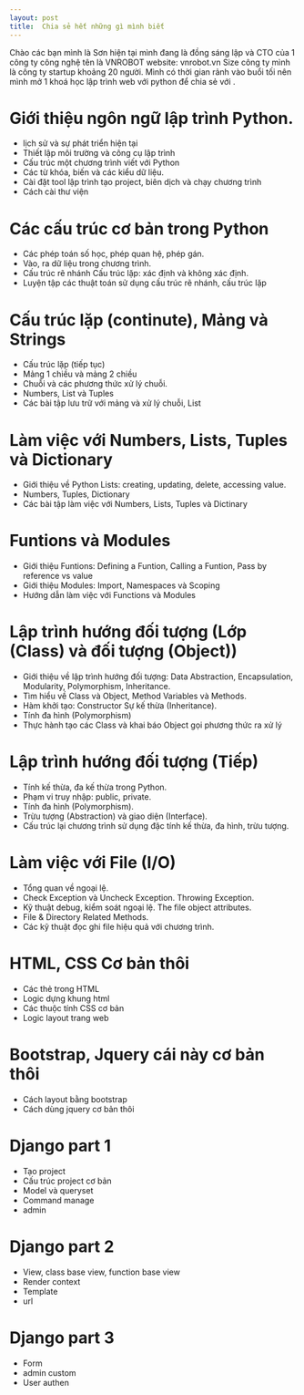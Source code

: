 ```yaml
---
layout: post
title:  Chia sẻ hết những gì mình biết
---
```


Chào các bạn mình là Sơn hiện tại mình đang là đồng sáng lập và CTO của 1 công ty công nghệ tên là VNROBOT website: vnrobot.vn 
Size công ty mình là công ty startup khoảng 20 người.
Mình có thời gian rảnh vào buổi tối nên mình mở 1 khoá học lập trình web với python để chia sẻ với .



# Giới thiệu ngôn ngữ lập trình Python.

- lịch sử và sự phát triển hiện tại 
- Thiết lập môi trường và công cụ lập trình 
- Cấu trúc một chương trình viết với Python 
- Các từ khóa, biến và các kiểu dữ liệu. 
- Cài đặt tool lập trình tạo project, biên dịch và chạy chương trình
- Cách cài thư viện 

# Các cấu trúc cơ bản trong Python

- Các phép toán số học, phép quan hệ, phép gán. 
- Vào, ra dữ liệu trong chương trình. 
- Cấu trúc rẽ nhánh Cấu trúc lặp: xác định và không xác định. 
- Luyện tập các thuật toán sử dụng cấu trúc rẽ nhánh, cấu trúc lặp

# Cấu trúc lặp (continute), Mảng và Strings

- Cấu trúc lặp (tiếp tục) 
- Mảng 1 chiều và mảng 2 chiều 
- Chuỗi và các phương thức xử lý chuỗi. 
- Numbers, List và Tuples 
- Các bài tập lưu trữ với mảng và xử lý chuỗi, List

# Làm việc với Numbers, Lists, Tuples và Dictionary
- Giới thiệu về Python Lists: creating, updating, delete, accessing value. 
- Numbers, Tuples, Dictionary
- Các bài tập làm việc với Numbers, Lists, Tuples và Dictinary

# Funtions và Modules
- Giới thiệu Funtions: Defining a Funtion, Calling a Funtion, Pass by reference vs value 
- Giới thiệu Modules: Import, Namespaces và Scoping 
- Hướng dẫn làm việc với Functions và Modules

# Lập trình hướng đối tượng (Lớp (Class) và đối tượng (Object))

- Giới thiệu về lập trình hướng đối tượng: Data Abstraction, Encapsulation, Modularity, Polymorphism, Inheritance. 
- Tìm hiểu về Class và Object, Method Variables và Methods. 
- Hàm khởi tạo: Constructor Sự kế thừa (Inheritance). 
- Tính đa hình (Polymorphism) 
- Thực hành tạo các Class và khai báo Object gọi phương thức ra xử lý

# Lập trình hướng đối tượng (Tiếp)

- Tính kế thừa, đa kế thừa trong Python. 
- Phạm vi truy nhập: public, private. 
- Tính đa hình (Polymorphism). 
- Trừu tượng (Abstraction) và giao diện (Interface). 
- Cấu trúc lại chương trình sử dụng đặc tính kế thừa, đa hình, trừu tượng.

# Làm việc với File (I/O)
- Tổng quan về ngoại lệ. 
- Check Exception và Uncheck Exception. Throwing Exception. 
- Kỹ thuật debug, kiểm soát ngoại lệ. The file object attributes. 
- File & Directory Related Methods. 
- Các kỹ thuật đọc ghi file hiệu quả với chương trình.

# HTML, CSS Cơ bản thôi 
- Các thẻ trong HTML
- Logic dựng khung html 
- Các thuộc tính  CSS cơ bản
- Logic layout trang web 

# Bootstrap, Jquery cái này cơ bản thôi 
- Cách layout bằng bootstrap 
- Cách dùng jquery cơ bản thôi 

# Django part 1 
- Tạo project 
- Cấu trúc project cơ bản 
- Model và queryset 
- Command manage 
- admin 

# Django part 2 
- View, class base view, function base view 
- Render context 
- Template 
-  url 
# Django part 3 
- Form 
- admin custom 
- User authen 


